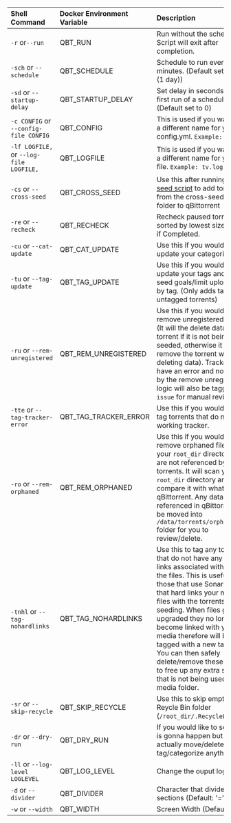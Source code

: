 | Shell Command |Docker Environment Variable |Description | Default Value |
| :------------ | :------------  | :------------ | :------------ |
| `-r` or`--run` | QBT_RUN |Run without the scheduler. Script will exit after completion. | False |
| `-sch` or `--schedule` | QBT_SCHEDULE  | Schedule to run every x minutes. (Default set to 1440 (1 day))  | 1440 |
| `-sd` or `--startup-delay` | QBT_STARTUP_DELAY  | Set delay in seconds on the first run of a schedule (Default set to 0)  | 0 |
| `-c CONFIG` or `--config-file CONFIG` | QBT_CONFIG  | This is used if you want to use a different name for your config.yml. `Example: tv.yml`  | config.yml |
| `-lf LOGFILE,` or `--log-file LOGFILE,` | QBT_LOGFILE | This is used if you want to use a different name for your log file. `Example: tv.log` | activity.log |
| `-cs` or `--cross-seed` | QBT_CROSS_SEED | Use this after running [cross-seed script](https://github.com/mmgoodnow/cross-seed) to add torrents from the cross-seed output folder to qBittorrent  | False |
| `-re` or `--recheck` | QBT_RECHECK | Recheck paused torrents sorted by lowest size. Resume if Completed.  | False |
| `-cu` or `--cat-update` | QBT_CAT_UPDATE |  Use this if you would like to update your categories.  | False |
| `-tu` or `--tag-update` | QBT_TAG_UPDATE |  Use this if you would like to update your tags and/or set seed goals/limit upload speed by tag. (Only adds tags to untagged torrents) | False |
| `-ru` or `--rem-unregistered` | QBT_REM_UNREGISTERED |  Use this if you would like to remove unregistered torrents. (It will the delete data & torrent if it is not being cross-seeded, otherwise it will just remove the torrent without deleting data). Trackers that have an error and not covered by the remove unregistered logic will also be tagged as `issue` for manual review.| False |
| `-tte` or `--tag-tracker-error` | QBT_TAG_TRACKER_ERROR |  Use this if you would like to tag torrents that do not have a working tracker. | False |
| `-ro` or `--rem-orphaned` | QBT_REM_ORPHANED | Use this if you would like to remove orphaned files from your `root_dir` directory that are not referenced by any torrents. It will scan your `root_dir` directory and compare it with what is in qBittorrent. Any data not referenced in qBittorrent will be moved into `/data/torrents/orphaned_data` folder for you to review/delete. | False |
| `-tnhl` or `--tag-nohardlinks` | QBT_TAG_NOHARDLINKS | Use this to tag any torrents that do not have any hard links associated with any of the files. This is useful for those that use Sonarr/Radarr that hard links your media files with the torrents for seeding. When files get upgraded they no longer become linked with your media therefore will be tagged with a new tag noHL. You can then safely delete/remove these torrents to free up any extra space that is not being used by your media folder. | False |
| `-sr` or `--skip-recycle` | QBT_SKIP_RECYCLE | Use this to skip emptying the Reycle Bin folder (`/root_dir/.RecycleBin`). | False |
| `-dr` or `--dry-run` | QBT_DRY_RUN |   If you would like to see what is gonna happen but not actually move/delete or tag/categorize anything. | False |
| `-ll` or `--log-level LOGLEVEL` | QBT_LOG_LEVEL |   Change the ouput log level. | INFO |
| `-d` or `--divider` | QBT_DIVIDER |   Character that divides the sections (Default: '=') | = |
| `-w` or `--width` | QBT_WIDTH |   Screen Width (Default: 100) | 100 |